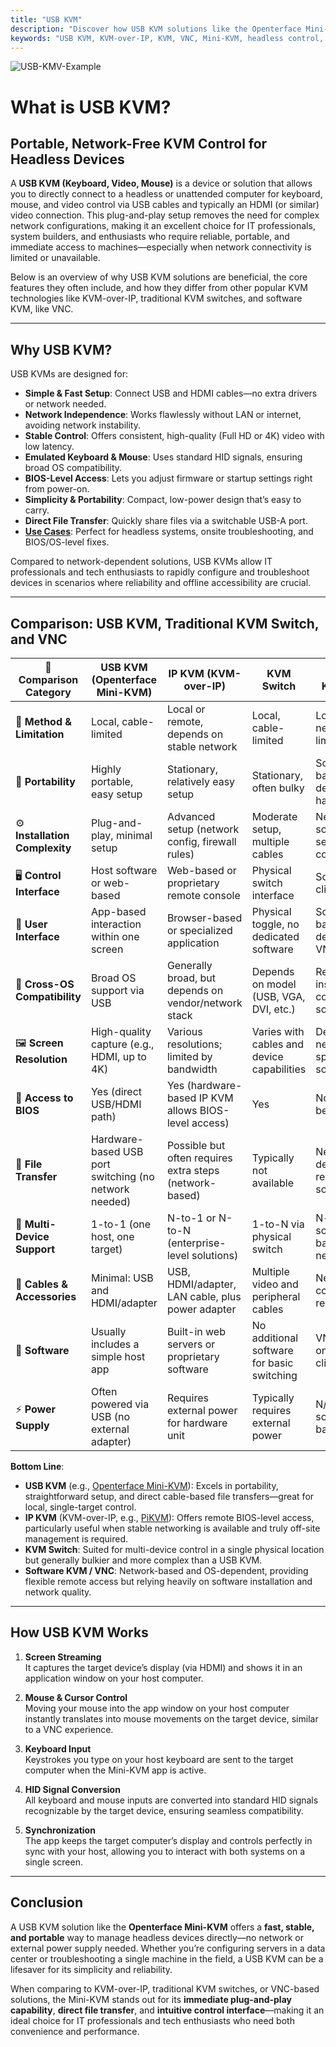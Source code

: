 ```yaml
---
title: "USB KVM"
description: "Discover how USB KVM solutions like the Openterface Mini-KVM provide BIOS-level access, stable high-resolution video, and direct file transfers without relying on network connectivity. Compare them with KVM-over-IP, traditional KVM switches, and VNC to find the best fit for your setup."
keywords: "USB KVM, KVM-over-IP, KVM, VNC, Mini-KVM, headless control, BIOS access, portable KVM, data center, IT, 4K KVM, network-free KVM, Software KVM, VNC, PiKVM"
---
```


![USB-KMV-Example](/images/product/use-case-pc-angled-view.jpg)

# What is USB KVM?

## Portable, Network-Free KVM Control for Headless Devices

A **USB KVM (Keyboard, Video, Mouse)** is a device or solution that allows you to directly connect to a headless or unattended computer for keyboard, mouse, and video control via USB cables and typically an HDMI (or similar) video connection. This plug-and-play setup removes the need for complex network configurations, making it an excellent choice for IT professionals, system builders, and enthusiasts who require reliable, portable, and immediate access to machines—especially when network connectivity is limited or unavailable.

Below is an overview of why USB KVM solutions are beneficial, the core features they often include, and how they differ from other popular KVM technologies like KVM-over-IP, traditional KVM switches, and software KVM, like VNC.

---

## Why USB KVM?

USB KVMs are designed for:

- **Simple & Fast Setup**: Connect USB and HDMI cables—no extra drivers or network needed.
- **Network Independence**: Works flawlessly without LAN or internet, avoiding network instability.
- **Stable Control**: Offers consistent, high-quality (Full HD or 4K) video with low latency.
- **Emulated Keyboard & Mouse**: Uses standard HID signals, ensuring broad OS compatibility.
- **BIOS-Level Access**: Lets you adjust firmware or startup settings right from power-on.
- **Simplicity & Portability**: Compact, low-power design that’s easy to carry.
- **Direct File Transfer**: Quickly share files via a switchable USB-A port.
- **[Use Cases](/use-cases)**: Perfect for headless systems, onsite troubleshooting, and BIOS/OS-level fixes.

Compared to network-dependent solutions, USB KVMs allow IT professionals and tech enthusiasts to rapidly configure and troubleshoot devices in scenarios where reliability and offline accessibility are crucial.

---

## Comparison: USB KVM, Traditional KVM Switch, and VNC

| 🤔 **Comparison Category**    | **USB KVM (Openterface Mini-KVM)**                   | **IP KVM (KVM-over-IP)**                                   | **KVM Switch**                                | **Software KVM / VNC**                         |
|------------------------------|-------------------------------------------------------|------------------------------------------------------------|-----------------------------------------------|-----------------------------------------------|
| 🎯 **Method & Limitation**    | Local, cable-limited                                 | Local or remote, depends on stable network                 | Local, cable-limited                          | Local/Remote, network-limited                 |
| 🚀 **Portability**            | Highly portable, easy setup                          | Stationary, relatively easy setup                          | Stationary, often bulky                       | Software-based (no dedicated hardware)        |
| ⚙️ **Installation Complexity**| Plug-and-play, minimal setup                         | Advanced setup (network config, firewall rules)            | Moderate setup, multiple cables               | Network and software setup can be complex     |
| 🖥️ **Control Interface**      | Host software or web-based                           | Web-based or proprietary remote console                    | Physical switch interface                     | Software client on host                       |
| 👀 **User Interface**         | App-based interaction within one screen              | Browser-based or specialized application                   | Physical toggle, no dedicated software        | Software-based, depends on VNC client         |
| 🔄 **Cross-OS Compatibility** | Broad OS support via USB                             | Generally broad, but depends on vendor/network stack       | Depends on model (USB, VGA, DVI, etc.)        | Requires installation of compatible software  |
| 🖼️ **Screen Resolution**      | High-quality capture (e.g., HDMI, up to 4K)          | Various resolutions; limited by bandwidth                  | Varies with cables and device capabilities    | Depends on network speed and software         |
| 🔑 **Access to BIOS**         | Yes (direct USB/HDMI path)                           | Yes (hardware-based IP KVM allows BIOS-level access)       | Yes                                           | No (OS must be running)                       |
| 📁 **File Transfer**          | Hardware-based USB port switching (no network needed) | Possible but often requires extra steps (network-based)    | Typically not available                       | Network-dependent, reliant on software        |
| 🔗 **Multi-Device Support**   | 1-to-1 (one host, one target)                        | N-to-1 or N-to-N (enterprise-level solutions)              | 1-to-N via physical switch                    | N-to-N, software-based over network           |
| 🔌 **Cables & Accessories**   | Minimal: USB and HDMI/adapter                        | USB, HDMI/adapter, LAN cable, plus power adapter           | Multiple video and peripheral cables          | Network connection required                   |
| 💾 **Software**               | Usually includes a simple host app                   | Built-in web servers or proprietary software               | No additional software for basic switching    | VNC server on target + client on host         |
| ⚡️ **Power Supply**           | Often powered via USB (no external adapter)          | Requires external power for hardware unit                  | Typically requires external power             | N/A (purely software-based)                   |

**Bottom Line**:  

- **USB KVM** (e.g., [Openterface Mini-KVM](/)): Excels in portability, straightforward setup, and direct cable-based file transfers—great for local, single-target control.  
- **IP KVM** (KVM-over-IP, e.g., [PiKVM](https://pikvm.org/)): Offers remote BIOS-level access, particularly useful when stable networking is available and truly off-site management is required.  
- **KVM Switch**: Suited for multi-device control in a single physical location but generally bulkier and more complex than a USB KVM.  
- **Software KVM / VNC**: Network-based and OS-dependent, providing flexible remote access but relying heavily on software installation and network quality.

---

## How USB KVM Works

1. **Screen Streaming**  
   It captures the target device’s display (via HDMI) and shows it in an application window on your host computer.

2. **Mouse & Cursor Control**  
   Moving your mouse into the app window on your host computer instantly translates into mouse movements on the target device, similar to a VNC experience.

3. **Keyboard Input**  
   Keystrokes you type on your host keyboard are sent to the target computer when the Mini-KVM app is active.

4. **HID Signal Conversion**  
   All keyboard and mouse inputs are converted into standard HID signals recognizable by the target device, ensuring seamless compatibility.

5. **Synchronization**  
   The app keeps the target computer’s display and controls perfectly in sync with your host, allowing you to interact with both systems on a single screen.

---

## Conclusion

A USB KVM solution like the **Openterface Mini-KVM** offers a **fast, stable, and portable** way to manage headless devices directly—no network or external power supply needed. Whether you’re configuring servers in a data center or troubleshooting a single machine in the field, a USB KVM can be a lifesaver for its simplicity and reliability.  

When comparing to KVM-over-IP, traditional KVM switches, or VNC-based solutions, the Mini-KVM stands out for its **immediate plug-and-play capability**, **direct file transfer**, and **intuitive control interface**—making it an ideal choice for IT professionals and tech enthusiasts who need both convenience and performance.